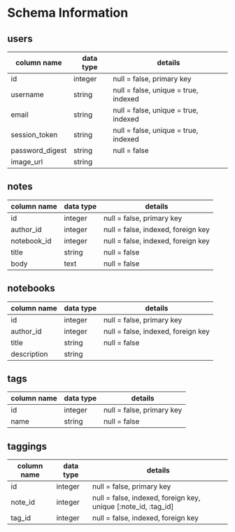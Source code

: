 # Schema Information #

## users ##

column name  |  data type  |  details
------------ | ----------- | ---------
id | integer | null = false, primary key
username | string | null = false, unique = true, indexed
email | string | null = false, unique = true, indexed
session_token | string | null = false, unique = true, indexed
password_digest | string | null = false
image_url | string |

## notes ##

column name  |  data type  |  details
------------ | ----------- | ---------
id | integer | null = false, primary key
author_id | integer | null = false, indexed, foreign key
notebook_id | integer | null = false, indexed, foreign key
title | string | null = false
body | text | null = false

## notebooks ##

column name  |  data type  |  details
------------ | ----------- | ---------
id | integer | null = false, primary key
author_id | integer | null = false, indexed, foreign key
title | string | null = false
description | string |

## tags ##

column name  |  data type  |  details
------------ | ----------- | ---------
id | integer | null = false, primary key
name | string | null = false

## taggings ##

column name  |  data type  |  details
------------ | ----------- | ---------
id | integer | null = false, primary key
note_id | integer | null = false, indexed, foreign key, unique [:note_id, :tag_id]
tag_id | integer | null = false, indexed, foreign key
